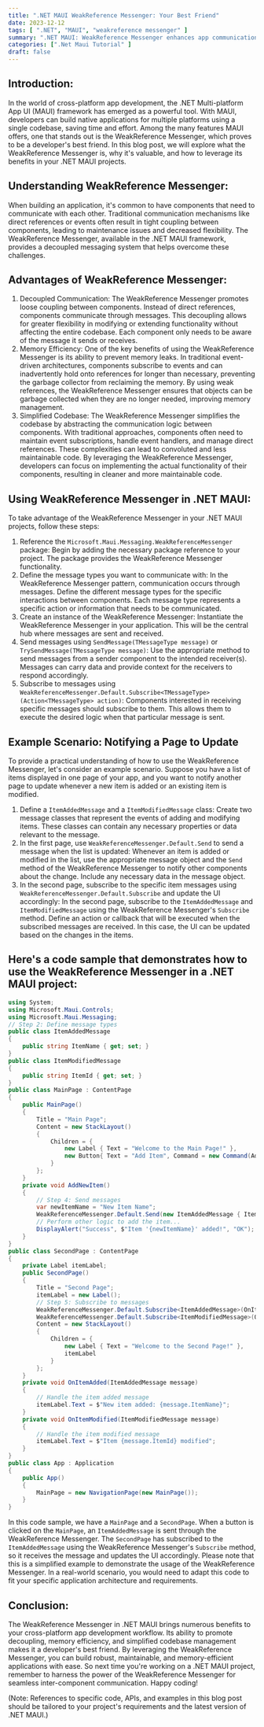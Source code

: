 ```yaml
---
title: ".NET MAUI WeakReference Messenger: Your Best Friend"
date: 2023-12-12
tags: [ ".NET", "MAUI", "weakreference messenger" ]
summary: ".NET MAUI: WeakReference Messenger enhances app communication, memory, and codebase."
categories: [".Net Maui Tutorial" ]
draft: false
---
```


## Introduction:

In the world of cross-platform app development, the .NET Multi-platform App UI (MAUI) framework has emerged as a powerful tool. With MAUI, developers can build native applications for multiple platforms using a single codebase, saving time and effort. Among the many features MAUI offers, one that stands out is the WeakReference Messenger, which proves to be a developer's best friend. In this blog post, we will explore what the WeakReference Messenger is, why it's valuable, and how to leverage its benefits in your .NET MAUI projects.

## Understanding WeakReference Messenger:

When building an application, it's common to have components that need to communicate with each other. Traditional communication mechanisms like direct references or events often result in tight coupling between components, leading to maintenance issues and decreased flexibility. The WeakReference Messenger, available in the .NET MAUI framework, provides a decoupled messaging system that helps overcome these challenges.

## Advantages of WeakReference Messenger:

1. Decoupled Communication: The WeakReference Messenger promotes loose coupling between components. Instead of direct references, components communicate through messages. This decoupling allows for greater flexibility in modifying or extending functionality without affecting the entire codebase. Each component only needs to be aware of the message it sends or receives.
2. Memory Efficiency: One of the key benefits of using the WeakReference Messenger is its ability to prevent memory leaks. In traditional event-driven architectures, components subscribe to events and can inadvertently hold onto references for longer than necessary, preventing the garbage collector from reclaiming the memory. By using weak references, the WeakReference Messenger ensures that objects can be garbage collected when they are no longer needed, improving memory management.
3. Simplified Codebase: The WeakReference Messenger simplifies the codebase by abstracting the communication logic between components. With traditional approaches, components often need to maintain event subscriptions, handle event handlers, and manage direct references. These complexities can lead to convoluted and less maintainable code. By leveraging the WeakReference Messenger, developers can focus on implementing the actual functionality of their components, resulting in cleaner and more maintainable code.

## Using WeakReference Messenger in .NET MAUI:

To take advantage of the WeakReference Messenger in your .NET MAUI projects, follow these steps:

1. Reference the `Microsoft.Maui.Messaging.WeakReferenceMessenger` package: Begin by adding the necessary package reference to your project. The package provides the WeakReference Messenger functionality.
2. Define the message types you want to communicate with: In the WeakReference Messenger pattern, communication occurs through messages. Define the different message types for the specific interactions between components. Each message type represents a specific action or information that needs to be communicated.
3. Create an instance of the WeakReference Messenger: Instantiate the WeakReference Messenger in your application. This will be the central hub where messages are sent and received.
4. Send messages using `SendMessage(TMessageType message)` or `TrySendMessage(TMessageType message)`: Use the appropriate method to send messages from a sender component to the intended receiver(s). Messages can carry data and provide context for the receivers to respond accordingly.
5. Subscribe to messages using `WeakReferenceMessenger.Default.Subscribe<TMessageType>(Action<TMessageType> action)`: Components interested in receiving specific messages should subscribe to them. This allows them to execute the desired logic when that particular message is sent.

## Example Scenario: Notifying a Page to Update

To provide a practical understanding of how to use the WeakReference Messenger, let's consider an example scenario. Suppose you have a list of items displayed in one page of your app, and you want to notify another page to update whenever a new item is added or an existing item is modified.

1. Define a `ItemAddedMessage` and a `ItemModifiedMessage` class: Create two message classes that represent the events of adding and modifying items. These classes can contain any necessary properties or data relevant to the message.
2. In the first page, use `WeakReferenceMessenger.Default.Send` to send a message when the list is updated: Whenever an item is added or modified in the list, use the appropriate message object and the `Send` method of the WeakReference Messenger to notify other components about the change. Include any necessary data in the message object.
3. In the second page, subscribe to the specific item messages using `WeakReferenceMessenger.Default.Subscribe` and update the UI accordingly: In the second page, subscribe to the `ItemAddedMessage` and `ItemModifiedMessage` using the WeakReference Messenger's `Subscribe` method. Define an action or callback that will be executed when the subscribed messages are received. In this case, the UI can be updated based on the changes in the items.

## Here's a code sample that demonstrates how to use the WeakReference Messenger in a .NET MAUI project:

```csharp
using System;
using Microsoft.Maui.Controls;
using Microsoft.Maui.Messaging;
// Step 2: Define message types
public class ItemAddedMessage
{
    public string ItemName { get; set; }
}
public class ItemModifiedMessage
{
    public string ItemId { get; set; }
}
public class MainPage : ContentPage
{
    public MainPage()
    {
        Title = "Main Page";
        Content = new StackLayout()
        {
            Children = {
                new Label { Text = "Welcome to the Main Page!" },
                new Button{ Text = "Add Item", Command = new Command(AddNewItem) }
            }
        };
    }
    private void AddNewItem()
    {
        // Step 4: Send messages
        var newItemName = "New Item Name";
        WeakReferenceMessenger.Default.Send(new ItemAddedMessage { ItemName = newItemName });
        // Perform other logic to add the item...
        DisplayAlert("Success", $"Item '{newItemName}' added!", "OK");
    }
}
public class SecondPage : ContentPage
{
    private Label itemLabel;
    public SecondPage()
    {
        Title = "Second Page";
        itemLabel = new Label();
        // Step 5: Subscribe to messages
        WeakReferenceMessenger.Default.Subscribe<ItemAddedMessage>(OnItemAdded);
        WeakReferenceMessenger.Default.Subscribe<ItemModifiedMessage>(OnItemModified);
        Content = new StackLayout()
        {
            Children = {
                new Label { Text = "Welcome to the Second Page!" },
                itemLabel
            }
        };
    }
    private void OnItemAdded(ItemAddedMessage message)
    {
        // Handle the item added message
        itemLabel.Text = $"New item added: {message.ItemName}";
    }
    private void OnItemModified(ItemModifiedMessage message)
    {
        // Handle the item modified message
        itemLabel.Text = $"Item {message.ItemId} modified";
    }
}
public class App : Application
{
    public App()
    {
        MainPage = new NavigationPage(new MainPage());
    }
}
```
In this code sample, we have a `MainPage` and a `SecondPage`. When a button is clicked on the `MainPage`, an `ItemAddedMessage` is sent through the WeakReference Messenger. The `SecondPage` has subscribed to the `ItemAddedMessage` using the WeakReference Messenger's `Subscribe` method, so it receives the message and updates the UI accordingly.
Please note that this is a simplified example to demonstrate the usage of the WeakReference Messenger. In a real-world scenario, you would need to adapt this code to fit your specific application architecture and requirements.

## Conclusion:

The WeakReference Messenger in .NET MAUI brings numerous benefits to your cross-platform app development workflow. Its ability to promote decoupling, memory efficiency, and simplified codebase management makes it a developer's best friend. By leveraging the WeakReference Messenger, you can build robust, maintainable, and memory-efficient applications with ease. So next time you're working on a .NET MAUI project, remember to harness the power of the WeakReference Messenger for seamless inter-component communication. 
Happy coding!

(Note: References to specific code, APIs, and examples in this blog post should be tailored to your project's requirements and the latest version of .NET MAUI.)